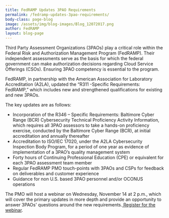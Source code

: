 ```yaml
---
title: FedRAMP Updates 3PAO Requirements 
permalink: /fedramp-updates-3pao-requirements/
body-class: page-blog
image: /assets/img/blog-images/Blog_12072017.png
author: FedRAMP
layout: blog-page
---
```

<p>Third Party Assessment Organizations (3PAOs)  play a  critical role within the Federal Risk and Authorization Management Program (FedRAMP). Their independent  assessments serve as the basis for which the federal government can make authorization decisions regarding Cloud Service Offerings (CSOs). Ensuring 3PAO competency is essential to the program.</p>

<p>FedRAMP, in partnership with the American Association for Laboratory Accreditation (A2LA), updated the “R311 -Specific Requirements: FedRAMP,” which includes new and strengthened qualifications for existing and new 3PAOs. </p>

<p>The key updates are as follows:</p>
<ul>
<li>Incorporation of the R346 – Specific Requirements: Baltimore Cyber Range (BCR) Cybersecurity Technical Proficiency Activity Information, which requires all 3PAO assessors to take a hands-on proficiency exercise, conducted by the Baltimore Cyber Range (BCR), at initial accreditation and annually thereafter </li>
<li>Accreditation to ISO/IEC 17020, under the A2LA Cybersecurity Inspection Body Program, for a period of one year as evidence of implementation of a 3PAO’s quality management system</li>
<li>Forty hours of Continuing Professional Education (CPE) or equivalent for each 3PAO assessment team member</li>
<li>Regular FedRAMP PMO touch-points with 3PAOs and CSPs for feedback on deliverables and customer experience</li>
<li>Guidance for non U.S. based 3PAO personnel and/or  OCONUS operations</li>
</ul>
<p>
The PMO will host a webinar on Wednesday, November 14 at 2 p.m., which will cover the primary updates in more depth and provide an opportunity to answer 3PAOs' questions around the new requirements.<a href="https://www.eventbrite.com/e/fedramp-updates-3pao-requirements-registration-52233039427"> Register for the webinar</a>.</p>
